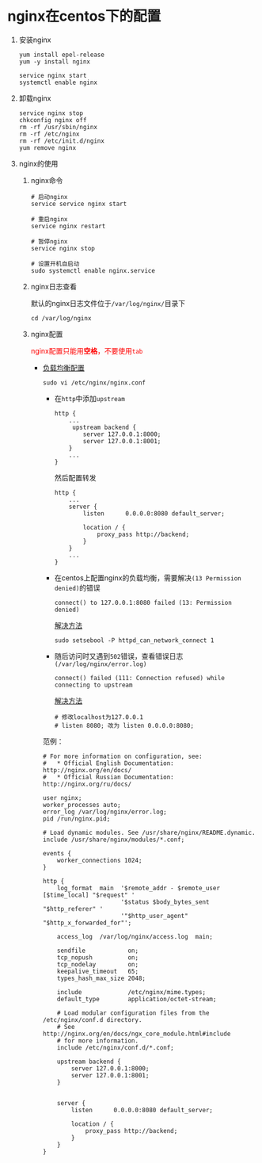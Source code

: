 # nginx在centos下的配置

1. 安装nginx

   ```shell
   yum install epel-release
   yum -y install nginx
   
   service nginx start
   systemctl enable nginx
   ```

2. 卸载nginx

   ```shell
   service nginx stop
   chkconfig nginx off
   rm -rf /usr/sbin/nginx
   rm -rf /etc/nginx
   rm -rf /etc/init.d/nginx
   yum remove nginx
   ```

3. nginx的使用

   1. nginx命令

      ```shell
      # 启动nginx
      service service nginx start
         
      # 重启nginx
      service nginx restart
         
      # 暂停nginx
      service nginx stop
      
      # 设置开机自启动
      sudo systemctl enable nginx.service
      ```

   2. nginx日志查看

      默认的nginx日志文件位于`/var/log/nginx/`目录下

      ```shell
      cd /var/log/nginx
      ```

   3. nginx配置

      <span style="color: red;">nginx配置只能用**空格**，不要使用`tab`</span>

      * [负载均衡配置](https://docs.nginx.com/nginx/admin-guide/load-balancer/http-load-balancer/)
          ```shell
          sudo vi /etc/nginx/nginx.conf
          ```
        * 在`http`中添加`upstream`
        
          ```shell
          http {
              ...
               upstream backend {
                  server 127.0.0.1:8000;
                  server 127.0.0.1:8001;
              }
              ...
          }
          ```

          然后配置转发

          ```shell
          http {
              ...
              server {
                  listen      0.0.0.0:8080 default_server;
          
                  location / {
                      proxy_pass http://backend;
                  }
              }
              ...
          }
          ```

        * 在centos上配置nginx的负载均衡，需要解决`(13 Permission denied)`的错误

          ```
          connect() to 127.0.0.1:8080 failed (13: Permission denied)
          ```

          [解决方法](https://blog.csdn.net/oydaybreak/article/details/46594639)

          ```shell
          sudo setsebool -P httpd_can_network_connect 1
          ```

        * 随后访问时又遇到`502`错误，查看错误日志`(/var/log/nginx/error.log)`

          ```shell
          connect() failed (111: Connection refused) while connecting to upstream
          ```
          [解决方法](https://serverfault.com/questions/317393/connect-failed-111-connection-refused-while-connecting-to-upstream/576488#576488)

          ```shell
          # 修改localhost为127.0.0.1
          # listen 8080; 改为 listen 0.0.0.0:8080;
          ```

        范例：

        ```shell
        # For more information on configuration, see:
        #   * Official English Documentation: http://nginx.org/en/docs/
        #   * Official Russian Documentation: http://nginx.org/ru/docs/
        
        user nginx;
        worker_processes auto;
        error_log /var/log/nginx/error.log;
        pid /run/nginx.pid;
        
        # Load dynamic modules. See /usr/share/nginx/README.dynamic.
        include /usr/share/nginx/modules/*.conf;
        
        events {
            worker_connections 1024;
        }
        
        http {
            log_format  main  '$remote_addr - $remote_user [$time_local] "$request" '
                              '$status $body_bytes_sent "$http_referer" '
                              '"$http_user_agent" "$http_x_forwarded_for"';
        
            access_log  /var/log/nginx/access.log  main;
        
            sendfile            on;
            tcp_nopush          on;
            tcp_nodelay         on;
            keepalive_timeout   65;
            types_hash_max_size 2048;
        
            include             /etc/nginx/mime.types;
            default_type        application/octet-stream;
        
            # Load modular configuration files from the /etc/nginx/conf.d directory.
            # See http://nginx.org/en/docs/ngx_core_module.html#include
            # for more information.
            include /etc/nginx/conf.d/*.conf;
        
            upstream backend {
                server 127.0.0.1:8000;
                server 127.0.0.1:8001;
            }
        
        
            server {
                listen      0.0.0.0:8080 default_server;
        
                location / {
                    proxy_pass http://backend;
                }
            }
        }
        ```

        


​        



